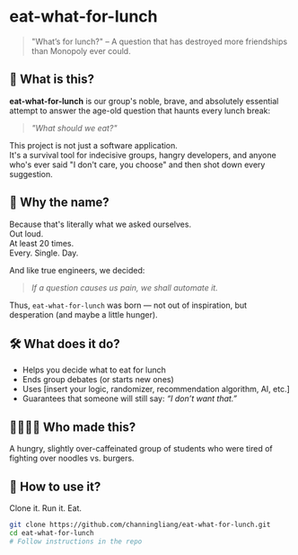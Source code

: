 # eat-what-for-lunch

> "What’s for lunch?" – A question that has destroyed more friendships than Monopoly ever could.

## 🤔 What is this?

**eat-what-for-lunch** is our group's noble, brave, and absolutely essential attempt to answer the age-old question that haunts every lunch break:
> _"What should we eat?"_

This project is not just a software application.  
It's a survival tool for indecisive groups, hangry developers, and anyone who's ever said "I don't care, you choose" and then shot down every suggestion.

## 🧠 Why the name?

Because that's literally what we asked ourselves.  
Out loud.  
At least 20 times.  
Every. Single. Day.

And like true engineers, we decided:
> _If a question causes us pain, we shall automate it._

Thus, `eat-what-for-lunch` was born — not out of inspiration, but desperation (and maybe a little hunger).

## 🛠️ What does it do?

- Helps you decide what to eat for lunch
- Ends group debates (or starts new ones)
- Uses [insert your logic, randomizer, recommendation algorithm, AI, etc.]
- Guarantees that someone will still say: _“I don’t want that.”_

## 👨‍👩‍👧‍👦 Who made this?

A hungry, slightly over-caffeinated group of students who were tired of fighting over noodles vs. burgers.

## 🚀 How to use it?

Clone it. Run it. Eat.

```bash
git clone https://github.com/channingliang/eat-what-for-lunch.git
cd eat-what-for-lunch
# Follow instructions in the repo
```
